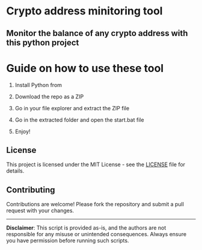 # Crypto address minitoring tool

## Monitor the balance of any crypto address with this python project
 
# Guide on how to use these tool

1. Install Python from 
 
2. Download the repo as a ZIP

3. Go in your file explorer and extract the ZIP file

4. Go in the extracted folder and open the start.bat file 

5. Enjoy!

## License 
 
This project is licensed under the MIT License - see the [LICENSE](LICENSE) file for details.
  
## Contributing 

Contributions are welcome! Please fork the repository and submit a pull request with your changes.  
 
--- 
 
**Disclaimer**: This script is provided as-is, and the authors are not responsible for any misuse or unintended consequences. Always ensure you have permission before running such scripts.